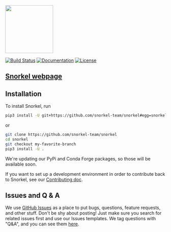 <img src="figs/logo_01.png" width="150"/>

[![Build Status](https://travis-ci.org/snorkel-team/snorkel.svg?branch=master)](https://travis-ci.org/snorkel-team/snorkel)
[![Documentation](https://readthedocs.org/projects/snorkel/badge/)](http://snorkel.readthedocs.io/en/master/)
[![License](https://img.shields.io/badge/License-Apache%202.0-blue.svg)](https://opensource.org/licenses/Apache-2.0)


## [Snorkel webpage](http://snorkel.stanford.edu)


## Installation

To install Snorkel, run

```bash
pip3 install -U git+https://github.com/snorkel-team/snorkel#egg=snorkel
```

or 

```bash
git clone https://github.com/snorkel-team/snorkel
cd snorkel
git checkout my-favorite-branch
pip3 install -U .
```

We're updating our PyPi and Conda Forge packages, so those will be available soon.

If you want to set up a development environment in order to contribute back to Snorkel,
see our [Contributing doc](./CONTRIBUTING.md).


## Issues and Q & A
We use [GitHub Issues](https://github.com/snorkel-team/snorkel/issues) as a place to put bugs, questions, feature requests, and other stuff.
Don't be shy about posting!
Just make sure you search for related issues first and use our Issues templates.
We tag questions with "Q&A", and you can see them [here](https://github.com/snorkel-team/snorkel/issues?utf8=%E2%9C%93&q=is%3Aissue+label%3A%22Q%26A%22+).
